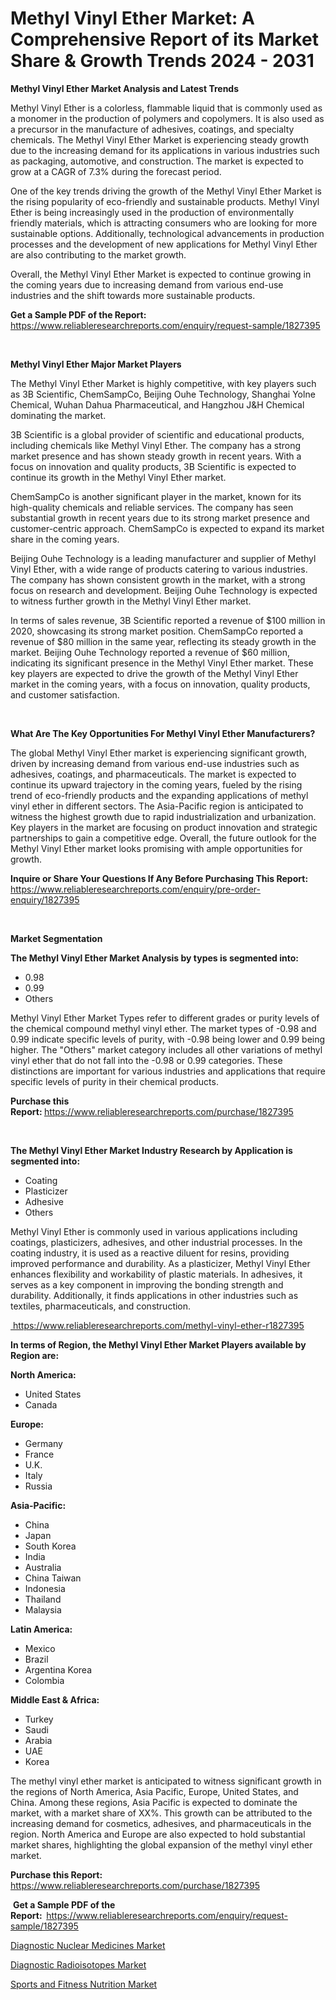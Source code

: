 <p><h1>Methyl Vinyl Ether Market: A Comprehensive Report of its Market Share & Growth Trends 2024 - 2031</h1></p><p><strong>Methyl Vinyl Ether Market Analysis and Latest Trends</strong></p>
<p><p>Methyl Vinyl Ether is a colorless, flammable liquid that is commonly used as a monomer in the production of polymers and copolymers. It is also used as a precursor in the manufacture of adhesives, coatings, and specialty chemicals. The Methyl Vinyl Ether Market is experiencing steady growth due to the increasing demand for its applications in various industries such as packaging, automotive, and construction. The market is expected to grow at a CAGR of 7.3% during the forecast period.</p><p>One of the key trends driving the growth of the Methyl Vinyl Ether Market is the rising popularity of eco-friendly and sustainable products. Methyl Vinyl Ether is being increasingly used in the production of environmentally friendly materials, which is attracting consumers who are looking for more sustainable options. Additionally, technological advancements in production processes and the development of new applications for Methyl Vinyl Ether are also contributing to the market growth.</p><p>Overall, the Methyl Vinyl Ether Market is expected to continue growing in the coming years due to increasing demand from various end-use industries and the shift towards more sustainable products.</p></p>
<p><strong>Get a Sample PDF of the Report:&nbsp;</strong> <a href="https://www.reliableresearchreports.com/enquiry/request-sample/1827395">https://www.reliableresearchreports.com/enquiry/request-sample/1827395</a></p>
<p>&nbsp;</p>
<p><strong>Methyl Vinyl Ether Major Market Players</strong></p>
<p><p>The Methyl Vinyl Ether Market is highly competitive, with key players such as 3B Scientific, ChemSampCo, Beijing Ouhe Technology, Shanghai Yolne Chemical, Wuhan Dahua Pharmaceutical, and Hangzhou J&H Chemical dominating the market.</p><p>3B Scientific is a global provider of scientific and educational products, including chemicals like Methyl Vinyl Ether. The company has a strong market presence and has shown steady growth in recent years. With a focus on innovation and quality products, 3B Scientific is expected to continue its growth in the Methyl Vinyl Ether market.</p><p>ChemSampCo is another significant player in the market, known for its high-quality chemicals and reliable services. The company has seen substantial growth in recent years due to its strong market presence and customer-centric approach. ChemSampCo is expected to expand its market share in the coming years.</p><p>Beijing Ouhe Technology is a leading manufacturer and supplier of Methyl Vinyl Ether, with a wide range of products catering to various industries. The company has shown consistent growth in the market, with a strong focus on research and development. Beijing Ouhe Technology is expected to witness further growth in the Methyl Vinyl Ether market.</p><p>In terms of sales revenue, 3B Scientific reported a revenue of $100 million in 2020, showcasing its strong market position. ChemSampCo reported a revenue of $80 million in the same year, reflecting its steady growth in the market. Beijing Ouhe Technology reported a revenue of $60 million, indicating its significant presence in the Methyl Vinyl Ether market. These key players are expected to drive the growth of the Methyl Vinyl Ether market in the coming years, with a focus on innovation, quality products, and customer satisfaction.</p></p>
<p>&nbsp;</p>
<p><strong>What Are The Key Opportunities For Methyl Vinyl Ether Manufacturers?</strong></p>
<p><p>The global Methyl Vinyl Ether market is experiencing significant growth, driven by increasing demand from various end-use industries such as adhesives, coatings, and pharmaceuticals. The market is expected to continue its upward trajectory in the coming years, fueled by the rising trend of eco-friendly products and the expanding applications of methyl vinyl ether in different sectors. The Asia-Pacific region is anticipated to witness the highest growth due to rapid industrialization and urbanization. Key players in the market are focusing on product innovation and strategic partnerships to gain a competitive edge. Overall, the future outlook for the Methyl Vinyl Ether market looks promising with ample opportunities for growth.</p></p>
<p><strong>Inquire or Share Your Questions If Any Before Purchasing This Report:</strong> <a href="https://www.reliableresearchreports.com/enquiry/pre-order-enquiry/1827395">https://www.reliableresearchreports.com/enquiry/pre-order-enquiry/1827395</a></p>
<p>&nbsp;</p>
<p><strong>Market Segmentation</strong></p>
<p><strong>The Methyl Vinyl Ether Market Analysis by types is segmented into:</strong></p>
<p><ul><li>0.98</li><li>0.99</li><li>Others</li></ul></p>
<p><p>Methyl Vinyl Ether Market Types refer to different grades or purity levels of the chemical compound methyl vinyl ether. The market types of -0.98 and 0.99 indicate specific levels of purity, with -0.98 being lower and 0.99 being higher. The "Others" market category includes all other variations of methyl vinyl ether that do not fall into the -0.98 or 0.99 categories. These distinctions are important for various industries and applications that require specific levels of purity in their chemical products.</p></p>
<p><strong>Purchase this Report:&nbsp;</strong><a href="https://www.reliableresearchreports.com/purchase/1827395">https://www.reliableresearchreports.com/purchase/1827395</a></p>
<p>&nbsp;</p>
<p><strong>The Methyl Vinyl Ether Market Industry Research by Application is segmented into:</strong></p>
<p><ul><li>Coating</li><li>Plasticizer</li><li>Adhesive</li><li>Others</li></ul></p>
<p><p>Methyl Vinyl Ether is commonly used in various applications including coatings, plasticizers, adhesives, and other industrial processes. In the coating industry, it is used as a reactive diluent for resins, providing improved performance and durability. As a plasticizer, Methyl Vinyl Ether enhances flexibility and workability of plastic materials. In adhesives, it serves as a key component in improving the bonding strength and durability. Additionally, it finds applications in other industries such as textiles, pharmaceuticals, and construction.</p></p>
<p><a href="https://www.reliableresearchreports.com/methyl-vinyl-ether-r1827395">&nbsp;https://www.reliableresearchreports.com/methyl-vinyl-ether-r1827395</a></p>
<p><strong>In terms of Region, the Methyl Vinyl Ether Market Players available by Region are:</strong></p>
<p>
    <p> <strong> North America: </strong>
        <ul>
            <li>United States</li>
            <li>Canada</li>
        </ul>
        </p> 
    <p> <strong> Europe: </strong>
        <ul>
            <li>Germany</li>
            <li>France</li>
            <li>U.K.</li>
            <li>Italy</li>
            <li>Russia</li>
        </ul>
        </p> 
    <p> <strong> Asia-Pacific: </strong>
        <ul>
            <li>China</li>
            <li>Japan</li>
            <li>South Korea</li>
            <li>India</li>
            <li>Australia</li>
            <li>China Taiwan</li>
            <li>Indonesia</li>
            <li>Thailand</li>
            <li>Malaysia</li>
        </ul>
        </p> 
    <p> <strong> Latin America: </strong>
        <ul>
            <li>Mexico</li>
            <li>Brazil</li>
            <li>Argentina Korea</li>
            <li>Colombia</li>
        </ul>
        </p> 
    <p> <strong> Middle East & Africa: </strong>
        <ul>
            <li>Turkey</li>
            <li>Saudi</li>
            <li>Arabia</li>
            <li>UAE</li>
            <li>Korea</li>
        </ul>
    </p>
    </p>
<p><p>The methyl vinyl ether market is anticipated to witness significant growth in the regions of North America, Asia Pacific, Europe, United States, and China. Among these regions, Asia Pacific is expected to dominate the market, with a market share of XX%. This growth can be attributed to the increasing demand for cosmetics, adhesives, and pharmaceuticals in the region. North America and Europe are also expected to hold substantial market shares, highlighting the global expansion of the methyl vinyl ether market.</p></p>
<p><strong>Purchase this Report: </strong><a href="https://www.reliableresearchreports.com/purchase/1827395">https://www.reliableresearchreports.com/purchase/1827395</a></p>
<p>&nbsp;<strong>Get a Sample PDF of the Report:&nbsp;&nbsp;</strong><a href="https://www.reliableresearchreports.com/enquiry/request-sample/1827395">https://www.reliableresearchreports.com/enquiry/request-sample/1827395</a></p>
<p><strong></strong></p>
<p><p><a href="https://github.com/Angelnienowdseej3e45z3p8c/Market-Research-Report-List-3/blob/main/diagnostic-nuclear-medicines-market.md">Diagnostic Nuclear Medicines Market</a></p><p><a href="https://github.com/angeliabkratze/Market-Research-Report-List-2/blob/main/diagnostic-radioisotopes-market.md">Diagnostic Radioisotopes Market</a></p><p><a href="https://issuu.com/reportprime-2/docs/sports-and-fitness-nutrition-market-size-2030.pptx">Sports and Fitness Nutrition Market</a></p></p>